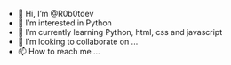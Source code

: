 - 👋 Hi, I’m @R0b0tdev
- 👀 I’m interested in Python
- 🌱 I’m currently learning Python, html, css and javascript
- 💞️ I’m looking to collaborate on ...
- 📫 How to reach me ...

<!---
R0b0tdev/R0b0tdev is a ✨ special ✨ repository because its `README.md` (this file) appears on your GitHub profile.
You can click the Preview link to take a look at your changes.
--->
